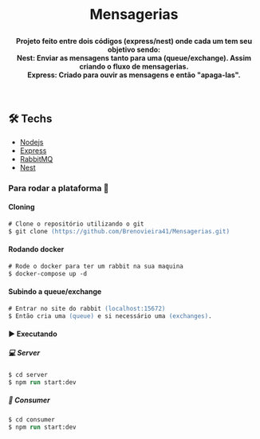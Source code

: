 <h1 align="center">
<br>

<p align="center">
    <b ></b>Mensagerias</b>
    <h4 align="center"> Projeto feito entre dois códigos (express/nest) onde cada um tem seu objetivo sendo: 
    <br>Nest: Enviar as mensagens tanto para uma (queue/exchange). Assim criando o fluxo de mensagerias.
    <br>Express: Criado para ouvir as mensagens e então "apaga-las". </h2>
</p>

<br>

## 🛠 Techs
  - [Nodejs](https://nodejs.org/en/)
  - [Express](https://expressjs.com/)
  - [RabbitMQ](https://www.rabbitmq.com/)
  - [Nest](https://docs.nestjs.com/)

  ### Para rodar a plataforma  🚀

  #### Cloning
  ```ps
  # Clone o repositório utilizando o git
  $ git clone (https://github.com/Brenovieira41/Mensagerias.git)
  ```

  #### Rodando docker
  ```ps
  # Rode o docker para ter um rabbit na sua maquina
  $ docker-compose up -d
  ```

  #### Subindo a queue/exchange
  ```ps
  # Entrar no site do rabbit (localhost:15672)
  $ Então cria uma (queue) e si necessário uma (exchanges).
  ```

  #### :arrow_forward: Executando

  ##### :computer: **Server**
  ```ps
  $ cd server
  $ npm run start:dev
  ```

  ##### :hugs: **Consumer**
  ```ps
  $ cd consumer
  $ npm run start:dev
  ```
